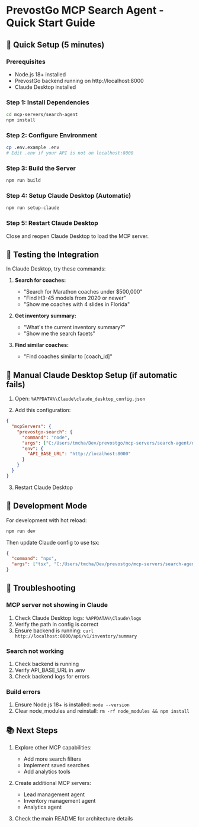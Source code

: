 # PrevostGo MCP Search Agent - Quick Start Guide

## 🚀 Quick Setup (5 minutes)

### Prerequisites
- Node.js 18+ installed
- PrevostGo backend running on http://localhost:8000
- Claude Desktop installed

### Step 1: Install Dependencies
```bash
cd mcp-servers/search-agent
npm install
```

### Step 2: Configure Environment
```bash
cp .env.example .env
# Edit .env if your API is not on localhost:8000
```

### Step 3: Build the Server
```bash
npm run build
```

### Step 4: Setup Claude Desktop (Automatic)
```bash
npm run setup-claude
```

### Step 5: Restart Claude Desktop
Close and reopen Claude Desktop to load the MCP server.

## 🧪 Testing the Integration

In Claude Desktop, try these commands:

1. **Search for coaches:**
   - "Search for Marathon coaches under $500,000"
   - "Find H3-45 models from 2020 or newer"
   - "Show me coaches with 4 slides in Florida"

2. **Get inventory summary:**
   - "What's the current inventory summary?"
   - "Show me the search facets"

3. **Find similar coaches:**
   - "Find coaches similar to [coach_id]"

## 📝 Manual Claude Desktop Setup (if automatic fails)

1. Open: `%APPDATA%\Claude\claude_desktop_config.json`

2. Add this configuration:
```json
{
  "mcpServers": {
    "prevostgo-search": {
      "command": "node",
      "args": ["C:/Users/tmcha/Dev/prevostgo/mcp-servers/search-agent/dist/index.js"],
      "env": {
        "API_BASE_URL": "http://localhost:8000"
      }
    }
  }
}
```

3. Restart Claude Desktop

## 🔧 Development Mode

For development with hot reload:
```bash
npm run dev
```

Then update Claude config to use tsx:
```json
{
  "command": "npx",
  "args": ["tsx", "C:/Users/tmcha/Dev/prevostgo/mcp-servers/search-agent/src/index.ts"]
}
```

## 🐛 Troubleshooting

### MCP server not showing in Claude
1. Check Claude Desktop logs: `%APPDATA%\Claude\logs`
2. Verify the path in config is correct
3. Ensure backend is running: `curl http://localhost:8000/api/v1/inventory/summary`

### Search not working
1. Check backend is running
2. Verify API_BASE_URL in .env
3. Check backend logs for errors

### Build errors
1. Ensure Node.js 18+ is installed: `node --version`
2. Clear node_modules and reinstall: `rm -rf node_modules && npm install`

## 📚 Next Steps

1. Explore other MCP capabilities:
   - Add more search filters
   - Implement saved searches
   - Add analytics tools

2. Create additional MCP servers:
   - Lead management agent
   - Inventory management agent
   - Analytics agent

3. Check the main README for architecture details
